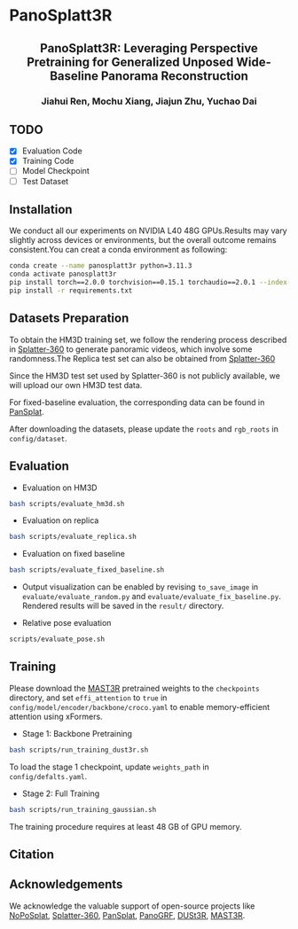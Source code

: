 # PanoSplatt3R

<h2 align="center"><b>PanoSplatt3R: Leveraging Perspective Pretraining for Generalized Unposed Wide-Baseline Panorama Reconstruction</b></h1>

<h3 align="center">Jiahui Ren, Mochu Xiang, Jiajun Zhu, Yuchao Dai</h1>


## TODO

- [x] Evaluation Code
- [x] Training Code
- [ ] Model Checkpoint
- [ ] Test Dataset

## Installation

We conduct all our experiments on NVIDIA L40 48G GPUs.Results may vary slightly across devices or environments, but the overall outcome remains consistent.You can creat a conda environment as following:

```bash
conda create --name panosplatt3r python=3.11.3
conda activate panosplatt3r
pip install torch==2.0.0 torchvision==0.15.1 torchaudio==2.0.1 --index-url https://download.pytorch.org/whl/cu118
pip install -r requirements.txt
```

## Datasets Preparation

To obtain the HM3D training set, we follow the rendering process described in [Splatter-360](https://github.com/thucz/splatter360/blob/main/preprocess/README.md) to generate panoramic videos, which involve some randomness.The Replica test set can also be obtained from [Splatter-360](https://github.com/thucz/splatter360)

Since the HM3D test set used by Splatter-360 is not publicly available, we will upload our own HM3D test data.

For fixed-baseline evaluation, the corresponding data can be found in [PanSplat](https://github.com/chengzhag/PanSplat/tree/main).

After downloading the datasets, please update the `roots` and `rgb_roots` in `config/dataset`.

## Evaluation

<!-- download weight -->

- Evaluation on HM3D

```bash
bash scripts/evaluate_hm3d.sh
```

- Evaluation on replica
```bash
bash scripts/evaluate_replica.sh
```

- Evaluation on fixed baseline
```bash
bash scripts/evaluate_fixed_baseline.sh
```

- Output visualization can be enabled by revising `to_save_image` in `evaluate/evaluate_random.py` and `evaluate/evaluate_fix_baseline.py`. Rendered results will be saved in the `result/` directory.

- Relative pose evaluation
```bash
scripts/evaluate_pose.sh
```

## Training

Please download the [MAST3R](https://github.com/naver/mast3r) pretrained weights to the `checkpoints` directory, and set `effi_attention` to `true` in `config/model/encoder/backbone/croco.yaml` to enable memory-efficient attention using xFormers.

- Stage 1: Backbone Pretraining

```bash 
bash scripts/run_training_dust3r.sh
```

To load the stage 1 checkpoint, update `weights_path` in `config/defalts.yaml`.

- Stage 2: Full Training

```bash 
bash scripts/run_training_gaussian.sh
```

The training procedure requires at least 48 GB of GPU memory.

## Citation

## Acknowledgements

We acknowledge the valuable support of open-source projects like [NoPoSplat](https://github.com/cvg/NoPoSplat), [Splatter-360](https://github.com/thucz/splatter360), [PanSplat](https://github.com/chengzhag/PanSplat), [PanoGRF](https://github.com/thucz/PanoGRF), [DUSt3R](https://github.com/naver/dust3r), [MAST3R](https://github.com/naver/mast3r).